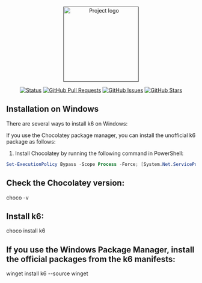 <p align="center">
  <a href="" rel="noopener">
 <img width=200px height=200px src="https://cdn.icon-icons.com/icons2/3912/PNG/512/k_logo_icon_247940.png" alt="Project logo"></a>
</p>

<div align="center">

[![Status](https://img.shields.io/badge/status-active-success.svg)]()
[![GitHub Pull Requests](https://img.shields.io/github/issues-pr/byKosta/K6-LoadTesting.svg)](https://github.com/byKosta/K6-LoadTesting/pulls)
[![GitHub Issues](https://img.shields.io/github/issues/byKosta/K6-LoadTesting.svg)](https://github.com/byKosta/K6-LoadTesting/issues)
[![GitHub Stars](https://img.shields.io/github/stars/byKosta/K6-LoadTesting.svg)](https://github.com/byKosta/K6-LoadTesting/stargazers)

</div>

## Installation on Windows

There are several ways to install k6 on Windows:

If you use the Chocolatey package manager, you can install the unofficial k6 package as follows:

1. Install Chocolatey by running the following command in PowerShell:

```powershell
Set-ExecutionPolicy Bypass -Scope Process -Force; [System.Net.ServicePointManager]::SecurityProtocol = [System.Net.ServicePointManager]::SecurityProtocol -bor 3072; iex ((New-Object System.Net.WebClient).DownloadString('https://chocolatey.org/install.ps1'))

```
## Check the Chocolatey version:

choco -v

## Install k6:

choco install k6

## If you use the Windows Package Manager, install the official packages from the k6 manifests:

winget install k6 --source winget


